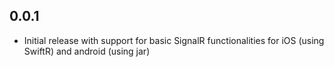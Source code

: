 ## 0.0.1

* Initial release with support for basic SignalR functionalities for iOS (using SwiftR) and android (using jar)
